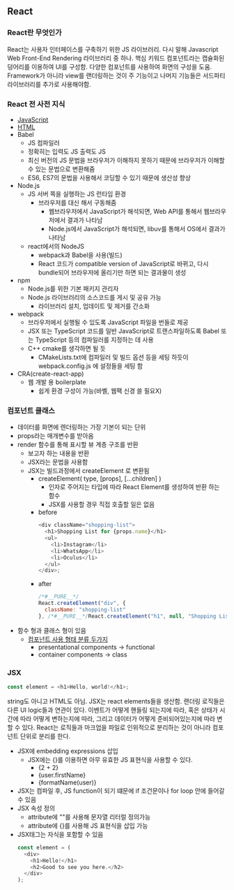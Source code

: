 ## React

### React란 무엇인가
React는 사용자 인터페이스를 구축하기 위한 JS 라이브러리. 다시 말해 Javascript Web Front-End Rendering 라이브러리 중 하나. 
핵심 키워드 컴포넌트라는 캡슐화된 덩어리를 이용하여 UI를 구성함. 다양한 컴포넌트를 사용하여 화면의 구성을 도움. Framework가 아니라  view를 랜더링하는 것이 주 기능이고 나머지 기능들은 서드파티 라이브러리를 추가로 사용해야함. 

### React 전 사전 지식
* [JavaScript](https://github.com/SNURFER/study/blob/main/web/js/js_2021_06_09.md)
*  [HTML](https://github.com/SNURFER/study/blob/main/web/html/html_2021_06_09.md)
* Babel
	* JS  컴파일러
	* 정확히는 입력도 JS  출력도 JS 
	* 최신 버전의 JS 문법을 브라우저가 이해하지 못하기 때문에 브라우저가 이해할 수 있는 문법으로 변환해줌
	* ES6, ES7의 문법을 사용해서 코딩할 수 있기 때문에 생산성 향상
* Node.js
	* JS 서버 쪽을 실행하는 JS 런타임 환경
		* 브라우저를 대신 해서 구동해줌
			* 웹브라우저에서 JavaScript가 해석되면, Web API를 통해서 웹브라우저에서 결과가 나타남
			* Node.js에서 JavaScript가 해석되면, libuv를 통해서 OS에서 결과가 나타남
	* react에서의 NodeJS
		* webpack과 Babel을 사용(빌드)
		* React 코드가 compatible version of JavaScript로 바뀌고, 다시 bundle되어 브라우저에 올리기만 하면 되는 결과물이 생성
* npm
	* Node.js를 위한 기본 패키지 관리자
	* Node.js 라이브러리의 소스코드를 게시 및 공유 가능
		* 라이브러리 설치, 업데이트 및 제거를 간소화
* webpack
	* 브라우저에서 실행될 수 있도록 JavaScript 파일을 번들로 제공
	*  JSX 또는 TypeScript 코드를 일반 JavaScript로 트랜스파일하도록 Babel 또는 TypeScript 등의 컴파일러를 지정하는 데 사용
	* C++  cmake를 생각하면 될 듯
		* CMakeLists.txt에 컴파일러 및 빌드 옵션 등을 세팅 하듯이 webpack.config.js 에 설정들을 세팅 함
* CRA(create-react-app)
	* 웹 개발 용 boilerplate
		* 쉽게 환경 구성이 가능(바벨, 웹팩 신경 쓸 필요X)

### 컴포넌트 클래스
*  데이터를 화면에 렌더링하는 가장 기본이 되는 단위
* props라는 매개변수를 받아옴
* render 함수를 통해 표시할 뷰 계층 구조를 반환 
	* 보고자 하는 내용을 반환
	* JSX라는 문법을 사용함 
	* JSX는 빌드과정에서 createElement 로 변환됨 
		* createElement(  type, [props], [...children] )
			* 인자로  주어지는 타입에 따라 React Element를 생성하여 반환 하는 함수
			* JSX를 사용할 경우 직접 호출할 일은 없음
		* before
			```js
			<div className="shopping-list">
			  <h1>Shopping List for {props.name}</h1>
			  <ul>
			    <li>Instagram</li>
			    <li>WhatsApp</li>
			    <li>Oculus</li>
			  </ul>
			</div>;
			```
		* after
			```js
			/*#__PURE__*/
			React.createElement("div", {
			  className: "shopping-list"
			}, /*#__PURE__*/React.createElement("h1", null, "Shopping List for ", props.name), /*#__PURE__*/React.createElement("ul", null, /*#__PURE__*/React.createElement("li", null, "Instagram"), /*#__PURE__*/React.createElement("li", null, "WhatsApp"), /*#__PURE__*/React.createElement("li", null, "Oculus")));
			``` 
* 함수 형과 클래스 형이 있음
	* [컴포넌트 사용 형태 분류 두가지](https://medium.com/@dan_abramov/smart-and-dumb-components-7ca2f9a7c7d0)
		* presentational components -> functional
		* container components -> class

### JSX
```js
const element = <h1>Hello, world!</h1>;
```
string도 아니고 HTML도 아님. JSX는 react elements들을 생산함. 랜더링 로직들은 다른 UI logic들과 연관이 있다. 이벤트가 어떻게 핸들링 되는지에 따라, 혹은 상태가 시간에 따라 어떻게 변하는지에 따라, 그리고 데이터가 어떻게 준비되어있는지에 따라 변할 수 있다. React는 로직들과 마크업을 파일로 인위적으로 분리하는 것이 아니라 컴포넌트 단위로 분리를 한다. 
* JSX에 embedding expressions 삽입
	* JSX에는 {}를 이용하면 아무 유효한 JS 표현식을 사용할 수 있다. 
		* {2 + 2}
		* {user.firstName}
		* {formatName(user)}
* JSX는 컴파일 후, JS function이 되기 떄문에 if 조건문이나 for loop 안에 들어갈 수 있음
* JSX 속성 정의
	* attribute에 ""를 사용해 문자열 리터럴 정의가능
	* attribute에 {}를 사용해 JS 표현식을 삽입 가능
* JSX태그는 자식을 포함할 수 있음
	```js
	const element = (
	  <div>
	    <h1>Hello!</h1>
	    <h2>Good to see you here.</h2>
	  </div>
	);
	```
